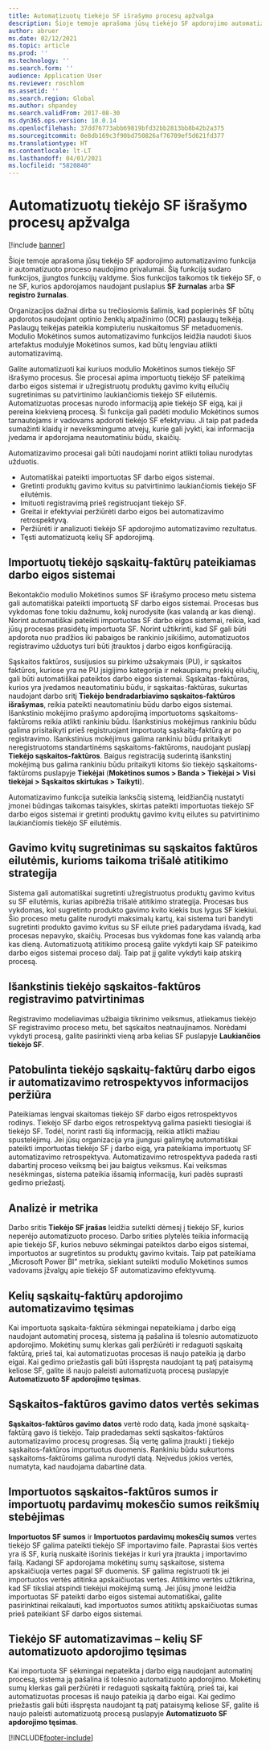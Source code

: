 ```yaml
---
title: Automatizuotų tiekėjo SF išrašymo procesų apžvalga
description: Šioje temoje aprašoma jūsų tiekėjo SF apdorojimo automatizavimo funkcija ir automatizuoto proceso naudojimo privalumai.
author: abruer
ms.date: 02/12/2021
ms.topic: article
ms.prod: ''
ms.technology: ''
ms.search.form: ''
audience: Application User
ms.reviewer: roschlom
ms.assetid: ''
ms.search.region: Global
ms.author: shpandey
ms.search.validFrom: 2017-08-30
ms.dyn365.ops.version: 10.0.14
ms.openlocfilehash: 37dd76773abb69819bfd32bb2813bb8b42b2a375
ms.sourcegitcommit: 0e8db169c3f90bd750826af76709ef5d621fd377
ms.translationtype: HT
ms.contentlocale: lt-LT
ms.lasthandoff: 04/01/2021
ms.locfileid: "5820840"
---
```

# <a name="automated-vendor-invoicing-processes-overview"></a>Automatizuotų tiekėjo SF išrašymo procesų apžvalga

[!include [banner](../includes/banner.md)]

Šioje temoje aprašoma jūsų tiekėjo SF apdorojimo automatizavimo funkcija ir automatizuoto proceso naudojimo privalumai. Šią funkciją sudaro funkcijos, įjungtos funkcijų valdyme. Šios funkcijos taikomos tik tiekėjo SF, o ne SF, kurios apdorojamos naudojant puslapius **SF žurnalas** arba **SF registro žurnalas**.

Organizacijos dažnai dirba su trečiosiomis šalimis, kad popierinės SF būtų apdorotos naudojant optinio ženklų atpažinimo (OCR) paslaugų teikėją. Paslaugų teikėjas pateikia kompiuteriu nuskaitomus SF metaduomenis. Modulio Mokėtinos sumos automatizavimo funkcijos leidžia naudoti šiuos artefaktus modulyje Mokėtinos sumos, kad būtų lengviau atlikti automatizavimą.

Galite automatizuoti kai kuriuos modulio Mokėtinos sumos tiekėjo SF išrašymo procesus. Šie procesai apima importuotų tiekėjo SF pateikimą darbo eigos sistemai ir užregistruotų produktų gavimo kvitų eilučių sugretinimas su patvirtinimo laukiančiomis tiekėjo SF eilutėmis. Automatizuotas procesas nurodo informaciją apie tiekėjo SF eigą, kai ji pereina kiekvieną procesą. Ši funkcija gali padėti modulio Mokėtinos sumos tarnautojams ir vadovams apdoroti tiekėjo SF efektyviau. Ji taip pat padeda sumažinti klaidų ir neveiksmingumo atvejų, kurie gali įvykti, kai informacija įvedama ir apdorojama neautomatiniu būdu, skaičių.

Automatizavimo procesai gali būti naudojami norint atlikti toliau nurodytas užduotis.

- Automatiškai pateikti importuotas SF darbo eigos sistemai.
- Gretinti produktų gavimo kvitus su patvirtinimo laukiančiomis tiekėjo SF eilutėmis.
- Imituoti registravimą prieš registruojant tiekėjo SF.
- Greitai ir efektyviai peržiūrėti darbo eigos bei automatizavimo retrospektyvą.
- Peržiūrėti ir analizuoti tiekėjo SF apdorojimo automatizavimo rezultatus.
- Tęsti automatizuotą kelių SF apdorojimą.

## <a name="submit-imported-vendor-invoices-to-the-workflow-system"></a>Importuotų tiekėjo sąskaitų-faktūrų pateikiamas darbo eigos sistemai

Bekontakčio modulio Mokėtinos sumos SF išrašymo proceso metu sistema gali automatiškai pateikti importuotą SF darbo eigos sistemai. Procesas bus vykdomas fone tokiu dažnumu, kokį nurodysite (kas valandą ar kas dieną). Norint automatiškai pateikti importuotas SF darbo eigos sistemai, reikia, kad jūsų procesas prasidėtų importuota SF. Norint užtikrinti, kad SF gali būti apdorota nuo pradžios iki pabaigos be rankinio įsikišimo, automatizuotos registravimo užduotys turi būti įtrauktos į darbo eigos konfigūraciją.


Sąskaitos faktūros, susijusios su pirkimo užsakymais (PU), ir sąskaitos faktūros, kuriose yra ne PU įsigijimo kategorija ir nekaupiamų prekių eilučių, gali būti automatiškai pateiktos darbo eigos sistemai. Sąskaitas-faktūras, kurios yra įvedamos neautomatiniu būdu, ir sąskaitas-faktūras, sukurtas naudojant darbo sritį **Tiekėjo bendradarbiavimo sąskaitos-faktūros išrašymas**, reikia pateikti neautomatiniu būdu darbo eigos sistemai. Išankstinio mokėjimo prašymo apdorojimą importuotoms sąskaitoms-faktūroms reikia atlikti rankiniu būdu. Išankstinius mokėjimus rankiniu būdu galima prisitaikyti prieš registruojant importuotą sąskaitą-faktūrą ar po registravimo. Išankstinius mokėjimus galima rankiniu būdu pritaikyti neregistruotoms standartinėms sąskaitoms-faktūroms, naudojant puslapį **Tiekėjo sąskaitos-faktūros**. Baigus registraciją suderintą išankstinį mokėjimą bus galima rankiniu būdu pritaikyti kitoms šio tiekėjo sąskaitoms-faktūroms puslapyje **Tiekėjai** (**Mokėtinos sumos \> Banda \> Tiekėjai \> Visi tiekėjai \> Sąskaitos skirtukas \> Taikyti**).

Automatizavimo funkcija suteikia lanksčią sistemą, leidžiančią nustatyti įmonei būdingas taikomas taisykles, skirtas pateikti importuotas tiekėjo SF darbo eigos sistemai ir gretinti produktų gavimo kvitų eilutes su patvirtinimo laukiančiomis tiekėjo SF eilutėmis.

## <a name="match-product-receipts-to-invoice-lines-that-have-a-three-way-matching-policy"></a>Gavimo kvitų sugretinimas su sąskaitos faktūros eilutėmis, kurioms taikoma trišalė atitikimo strategija

Sistema gali automatiškai sugretinti užregistruotus produktų gavimo kvitus su SF eilutėmis, kurias apibrėžia trišalė atitikimo strategija. Procesas bus vykdomas, kol sugretinto produkto gavimo kvito kiekis bus lygus SF kiekiui. Šio proceso metu galite nurodyti maksimalų kartų, kai sistema turi bandyti sugretinti produkto gavimo kvitus su SF eilute prieš padarydama išvadą, kad procesas nepavyko, skaičių. Procesas bus vykdomas fone kas valandą arba kas dieną. Automatizuotą atitikimo procesą galite vykdyti kaip SF pateikimo darbo eigos sistemai proceso dalį. Taip pat jį galite vykdyti kaip atskirą procesą.

## <a name="pre-validate-vendor-invoice-posting"></a>Išankstinis tiekėjo sąskaitos-faktūros registravimo patvirtinimas

Registravimo modeliavimas užbaigia tikrinimo veiksmus, atliekamus tiekėjo SF registravimo proceso metu, bet sąskaitos neatnaujinamos. Norėdami vykdyti procesą, galite pasirinkti vieną arba kelias SF puslapyje **Laukiančios tiekėjo SF**.

## <a name="enhanced-experience-for-viewing-workflow-and-automation-historical-information-for-vendor-invoices"></a>Patobulinta tiekėjo sąskaitų-faktūrų darbo eigos ir automatizavimo retrospektyvos informacijos peržiūra

Pateikiamas lengvai skaitomas tiekėjo SF darbo eigos retrospektyvos rodinys. Tiekėjo SF darbo eigos retrospektyvą galima pasiekti tiesiogiai iš tiekėjo SF. Todėl, norint rasti šią informaciją, reikia atlikti mažiau spustelėjimų. Jei jūsų organizacija yra įjungusi galimybę automatiškai pateikti importuotas tiekėjo SF į darbo eigą, yra pateikiama importuotų SF automatizavimo retrospektyva. Automatizavimo retrospektyva padeda rasti dabartinį proceso veiksmą bei jau baigtus veiksmus. Kai veiksmas nesėkmingas, sistema pateikia išsamią informaciją, kuri padės suprasti gedimo priežastį.

## <a name="analytics-and-metrics"></a>Analizė ir metrika

Darbo sritis **Tiekėjo SF įrašas** leidžia sutelkti dėmesį į tiekėjo SF, kurios neperėjo automatizuoto proceso. Darbo srities plytelės teikia informaciją apie tiekėjo SF, kurios nebuvo sėkmingai pateiktos darbo eigos sistemai, importuotos ar sugretintos su produktų gavimo kvitais. Taip pat pateikiama „Microsoft Power BI” metrika, siekiant suteikti modulio Mokėtinos sumos vadovams įžvalgų apie tiekėjo SF automatizavimo efektyvumą.


## <a name="resume-automation-processing-for-multiple-invoices"></a>Kelių sąskaitų-faktūrų apdorojimo automatizavimo tęsimas

Kai importuota sąskaita-faktūra sėkmingai nepateikiama į darbo eigą naudojant automatinį procesą, sistema ją pašalina iš tolesnio automatizuoto apdorojimo. Mokėtinų sumų klerkas gali peržiūrėti ir redaguoti sąskaitą faktūrą, prieš tai, kai automatizuotas procesas iš naujo pateikia ją darbo eigai. Kai gedimo priežastis gali būti išspręsta naudojant tą patį pataisymą keliose SF, galite iš naujo paleisti automatizuotą procesą puslapyje **Automatizuoto SF apdorojimo tęsimas**. 

## <a name="tracking-the-invoice-received-date-value"></a>Sąskaitos-faktūros gavimo datos vertės sekimas

**Sąskaitos-faktūros gavimo datos** vertė rodo datą, kada įmonė sąskaitą-faktūrą gavo iš tiekėjo. Taip pradedamas sekti sąskaitos-faktūros automatizavimo procesų progresas. Šią vertę galima įtraukti į tiekėjo sąskaitos-faktūros importuotus duomenis. Rankiniu būdu sukurtoms sąskaitoms-faktūroms galima nurodyti datą. Neįvedus jokios vertės, numatyta, kad naudojama dabartinė data.


## <a name="tracking-the-imported-invoice-amount-and-imported-sales-tax-amount-values"></a>Importuotos sąskaitos-faktūros sumos ir importuotų pardavimų mokesčio sumos reikšmių stebėjimas

**Importuotos SF sumos** ir **Importuotos pardavimų mokesčių sumos** vertes tiekėjo SF galima pateikti tiekėjo SF importavimo faile. Paprastai šios vertės yra iš SF, kurią nuskaitė išorinis tiekėjas ir kuri yra įtraukta į importavimo failą. Kadangi SF apdorojama mokėtinų sumų sąskaitose, sistema apskaičiuoja vertes pagal SF duomenis. SF galima registruoti tik jei importuotos vertės atitinka apskaičiuotas vertes. Atitikimo vertės užtikrina, kad SF tiksliai atspindi tiekėjui mokėjimą sumą. Jei jūsų įmonė leidžia importuotas SF pateikti darbo eigos sistemai automatiškai, galite pasirinktinai reikalauti, kad importuotos sumos atitiktų apskaičiuotas sumas prieš pateikiant SF darbo eigos sistemai.

## <a name="vendor-invoice-automation---resume-automation-processing-for-multiple-invoices"></a>Tiekėjo SF automatizavimas – kelių SF automatizuoto apdorojimo tęsimas
Kai importuota SF sėkmingai nepateikta į darbo eigą naudojant automatinį procesą, sistema ją pašalina iš tolesnio automatizuoto apdorojimo. Mokėtinų sumų klerkas gali peržiūrėti ir redaguoti sąskaitą faktūrą, prieš tai, kai automatizuotas procesas iš naujo pateikia ją darbo eigai. Kai gedimo priežastis gali būti išspręsta naudojant tą patį pataisymą keliose SF, galite iš naujo paleisti automatizuotą procesą puslapyje **Automatizuoto SF apdorojimo tęsimas**. 

[!INCLUDE[footer-include](../../includes/footer-banner.md)]
